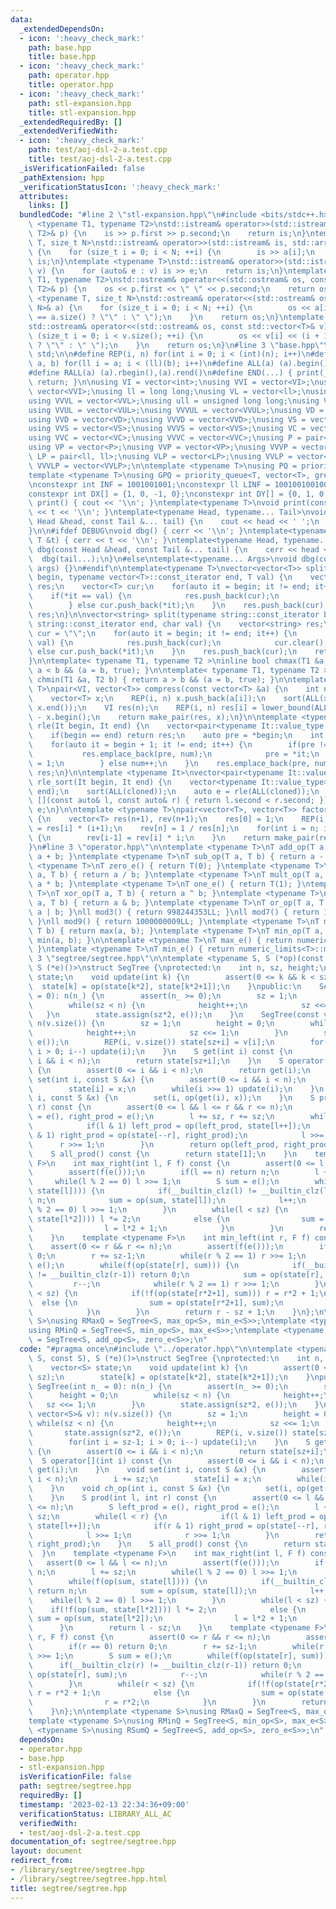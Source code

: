 ```yaml
---
data:
  _extendedDependsOn:
  - icon: ':heavy_check_mark:'
    path: base.hpp
    title: base.hpp
  - icon: ':heavy_check_mark:'
    path: operator.hpp
    title: operator.hpp
  - icon: ':heavy_check_mark:'
    path: stl-expansion.hpp
    title: stl-expansion.hpp
  _extendedRequiredBy: []
  _extendedVerifiedWith:
  - icon: ':heavy_check_mark:'
    path: test/aoj-dsl-2-a.test.cpp
    title: test/aoj-dsl-2-a.test.cpp
  _isVerificationFailed: false
  _pathExtension: hpp
  _verificationStatusIcon: ':heavy_check_mark:'
  attributes:
    links: []
  bundledCode: "#line 2 \"stl-expansion.hpp\"\n#include <bits/stdc++.h>\n\ntemplate\
    \ <typename T1, typename T2>\nstd::istream& operator>>(std::istream& is, std::pair<T1,\
    \ T2>& p) {\n    is >> p.first >> p.second;\n    return is;\n}\ntemplate <typename\
    \ T, size_t N>\nstd::istream& operator>>(std::istream& is, std::array<T, N>& a)\
    \ {\n    for (size_t i = 0; i < N; ++i) {\n        is >> a[i];\n    }\n    return\
    \ is;\n}\ntemplate <typename T>\nstd::istream& operator>>(std::istream& is, std::vector<T>&\
    \ v) {\n    for (auto& e : v) is >> e;\n    return is;\n}\ntemplate <typename\
    \ T1, typename T2>\nstd::ostream& operator<<(std::ostream& os, const std::pair<T1,\
    \ T2>& p) {\n    os << p.first << \" \" << p.second;\n    return os;\n}\ntemplate\
    \ <typename T, size_t N>\nstd::ostream& operator<<(std::ostream& os, const std::array<T,\
    \ N>& a) {\n    for (size_t i = 0; i < N; ++i) {\n        os << a[i] << (i + 1\
    \ == a.size() ? \"\" : \" \");\n    }\n    return os;\n}\ntemplate <typename T>\n\
    std::ostream& operator<<(std::ostream& os, const std::vector<T>& v) {\n    for\
    \ (size_t i = 0; i < v.size(); ++i) {\n        os << v[i] << (i + 1 == v.size()\
    \ ? \"\" : \" \");\n    }\n    return os;\n}\n#line 3 \"base.hpp\"\nusing namespace\
    \ std;\n\n#define REP(i, n) for(int i = 0; i < (int)(n); i++)\n#define FOR(i,\
    \ a, b) for(ll i = a; i < (ll)(b); i++)\n#define ALL(a) (a).begin(),(a).end()\n\
    #define RALL(a) (a).rbegin(),(a).rend()\n#define END(...) { print(__VA_ARGS__);\
    \ return; }\n\nusing VI = vector<int>;\nusing VVI = vector<VI>;\nusing VVVI =\
    \ vector<VVI>;\nusing ll = long long;\nusing VL = vector<ll>;\nusing VVL = vector<VL>;\n\
    using VVVL = vector<VVL>;\nusing ull = unsigned long long;\nusing VUL = vector<ull>;\n\
    using VVUL = vector<VUL>;\nusing VVVUL = vector<VVUL>;\nusing VD = vector<double>;\n\
    using VVD = vector<VD>;\nusing VVVD = vector<VVD>;\nusing VS = vector<string>;\n\
    using VVS = vector<VS>;\nusing VVVS = vector<VVS>;\nusing VC = vector<char>;\n\
    using VVC = vector<VC>;\nusing VVVC = vector<VVC>;\nusing P = pair<int, int>;\n\
    using VP = vector<P>;\nusing VVP = vector<VP>;\nusing VVVP = vector<VVP>;\nusing\
    \ LP = pair<ll, ll>;\nusing VLP = vector<LP>;\nusing VVLP = vector<VLP>;\nusing\
    \ VVVLP = vector<VVLP>;\n\ntemplate <typename T>\nusing PQ = priority_queue<T>;\n\
    template <typename T>\nusing GPQ = priority_queue<T, vector<T>, greater<T>>;\n\
    \nconstexpr int INF = 1001001001;\nconstexpr ll LINF = 1001001001001001001ll;\n\
    constexpr int DX[] = {1, 0, -1, 0};\nconstexpr int DY[] = {0, 1, 0, -1};\n\nvoid\
    \ print() { cout << '\\n'; }\ntemplate<typename T>\nvoid print(const T &t) { cout\
    \ << t << '\\n'; }\ntemplate<typename Head, typename... Tail>\nvoid print(const\
    \ Head &head, const Tail &... tail) {\n    cout << head << ' ';\n    print(tail...);\n\
    }\n\n#ifdef DEBUG\nvoid dbg() { cerr << '\\n'; }\ntemplate<typename T>\nvoid dbg(const\
    \ T &t) { cerr << t << '\\n'; }\ntemplate<typename Head, typename... Tail>\nvoid\
    \ dbg(const Head &head, const Tail &... tail) {\n    cerr << head << ' ';\n  \
    \  dbg(tail...);\n}\n#else\ntemplate<typename... Args>\nvoid dbg(const Args &...\
    \ args) {}\n#endif\n\ntemplate<typename T>\nvector<vector<T>> split(typename vector<T>::const_iterator\
    \ begin, typename vector<T>::const_iterator end, T val) {\n    vector<vector<T>>\
    \ res;\n    vector<T> cur;\n    for(auto it = begin; it != end; it++) {\n    \
    \    if(*it == val) {\n            res.push_back(cur);\n            cur.clear();\n\
    \        } else cur.push_back(*it);\n    }\n    res.push_back(cur);\n    return\
    \ res;\n}\n\nvector<string> split(typename string::const_iterator begin, typename\
    \ string::const_iterator end, char val) {\n    vector<string> res;\n    string\
    \ cur = \"\";\n    for(auto it = begin; it != end; it++) {\n        if(*it ==\
    \ val) {\n            res.push_back(cur);\n            cur.clear();\n        }\
    \ else cur.push_back(*it);\n    }\n    res.push_back(cur);\n    return res;\n\
    }\n\ntemplate< typename T1, typename T2 >\ninline bool chmax(T1 &a, T2 b) { return\
    \ a < b && (a = b, true); }\n\ntemplate< typename T1, typename T2 >\ninline bool\
    \ chmin(T1 &a, T2 b) { return a > b && (a = b, true); }\n\ntemplate <typename\
    \ T>\npair<VI, vector<T>> compress(const vector<T> &a) {\n    int n = a.size();\n\
    \    vector<T> x;\n    REP(i, n) x.push_back(a[i]);\n    sort(ALL(x)); x.erase(unique(ALL(x)),\
    \ x.end());\n    VI res(n);\n    REP(i, n) res[i] = lower_bound(ALL(x), a[i])\
    \ - x.begin();\n    return make_pair(res, x);\n}\n\ntemplate <typename It>\nauto\
    \ rle(It begin, It end) {\n    vector<pair<typename It::value_type, int>> res;\n\
    \    if(begin == end) return res;\n    auto pre = *begin;\n    int num = 1;\n\
    \    for(auto it = begin + 1; it != end; it++) {\n        if(pre != *it) {\n \
    \           res.emplace_back(pre, num);\n            pre = *it;\n            num\
    \ = 1;\n        } else num++;\n    }\n    res.emplace_back(pre, num);\n    return\
    \ res;\n}\n\ntemplate <typename It>\nvector<pair<typename It::value_type, int>>\
    \ rle_sort(It begin, It end) {\n    vector<typename It::value_type> cloned(begin,\
    \ end);\n    sort(ALL(cloned));\n    auto e = rle(ALL(cloned));\n    sort(ALL(e),\
    \ [](const auto& l, const auto& r) { return l.second < r.second; });\n    return\
    \ e;\n}\n\ntemplate <typename T>\npair<vector<T>, vector<T>> factorial(int n)\
    \ {\n    vector<T> res(n+1), rev(n+1);\n    res[0] = 1;\n    REP(i, n) res[i+1]\
    \ = res[i] * (i+1);\n    rev[n] = 1 / res[n];\n    for(int i = n; i > 0; i--)\
    \ {\n        rev[i-1] = rev[i] * i;\n    }\n    return make_pair(res, rev);\n\
    }\n#line 3 \"operator.hpp\"\n\ntemplate <typename T>\nT add_op(T a, T b) { return\
    \ a + b; }\ntemplate <typename T>\nT sub_op(T a, T b) { return a - b; }\ntemplate\
    \ <typename T>\nT zero_e() { return T(0); }\ntemplate <typename T>\nT div_op(T\
    \ a, T b) { return a / b; }\ntemplate <typename T>\nT mult_op(T a, T b) { return\
    \ a * b; }\ntemplate <typename T>\nT one_e() { return T(1); }\ntemplate <typename\
    \ T>\nT xor_op(T a, T b) { return a ^ b; }\ntemplate <typename T>\nT and_op(T\
    \ a, T b) { return a & b; }\ntemplate <typename T>\nT or_op(T a, T b) { return\
    \ a | b; }\nll mod3() { return 998244353LL; }\nll mod7() { return 1000000007LL;\
    \ }\nll mod9() { return 1000000009LL; }\ntemplate <typename T>\nT max_op(T a,\
    \ T b) { return max(a, b); }\ntemplate <typename T>\nT min_op(T a, T b) { return\
    \ min(a, b); }\n\ntemplate <typename T>\nT max_e() { return numeric_limits<T>::max();\
    \ }\ntemplate <typename T>\nT min_e() { return numeric_limits<T>::min(); }\n#line\
    \ 3 \"segtree/segtree.hpp\"\n\ntemplate <typename S, S (*op)(const S, const S),\
    \ S (*e)()>\nstruct SegTree {\nprotected:\n    int n, sz, height;\n    vector<S>\
    \ state;\n    void update(int k) {\n        assert(0 <= k && k < sz);\n      \
    \  state[k] = op(state[k*2], state[k*2+1]);\n    }\npublic:\n    SegTree(int n_\
    \ = 0): n(n_) {\n        assert(n_ >= 0);\n        sz = 1;\n        height = 0;\n\
    \        while(sz < n) {\n            height++;\n            sz <<= 1;\n     \
    \   }\n        state.assign(sz*2, e());\n    }\n    SegTree(const vector<S>& v):\
    \ n(v.size()) {\n        sz = 1;\n        height = 0;\n        while(sz < n) {\n\
    \            height++;\n            sz <<= 1;\n        }\n        state.assign(sz*2,\
    \ e());\n        REP(i, v.size()) state[sz+i] = v[i];\n        for(int i = sz-1;\
    \ i > 0; i--) update(i);\n    }\n    S get(int i) const {\n        assert(0 <=\
    \ i && i < n);\n        return state[sz+i];\n    }\n    S operator[](int i) const\
    \ {\n        assert(0 <= i && i < n);\n        return get(i);\n    }\n    void\
    \ set(int i, const S &x) {\n        assert(0 <= i && i < n);\n        i += sz;\n\
    \        state[i] = x;\n        while(i >>= 1) update(i);\n    }\n    void ch_op(int\
    \ i, const S &x) {\n        set(i, op(get(i), x));\n    }\n    S prod(int l, int\
    \ r) const {\n        assert(0 <= l && l <= r && r <= n);\n        S left_prod\
    \ = e(), right_prod = e();\n        l += sz, r += sz;\n        while(l < r) {\n\
    \            if(l & 1) left_prod = op(left_prod, state[l++]);\n            if(r\
    \ & 1) right_prod = op(state[--r], right_prod);\n            l >>= 1;\n      \
    \      r >>= 1;\n        }\n        return op(left_prod, right_prod);\n    }\n\
    \    S all_prod() const {\n        return state[1];\n    }\n    template <typename\
    \ F>\n    int max_right(int l, F f) const {\n        assert(0 <= l && l <= n);\n\
    \        assert(f(e()));\n        if(l == n) return n;\n        l += sz;\n   \
    \     while(l % 2 == 0) l >>= 1;\n        S sum = e();\n        while(f(op(sum,\
    \ state[l]))) {\n            if(__builtin_clz(l) != __builtin_clz(l+1)) return\
    \ n;\n            sum = op(sum, state[l]);\n            l++;\n            while(l\
    \ % 2 == 0) l >>= 1;\n        }\n        while(l < sz) {\n            if(!f(op(sum,\
    \ state[l*2]))) l *= 2;\n            else {\n                sum = op(sum, state[l*2]);\n\
    \                l = l*2 + 1;\n            }\n        }\n        return l - sz;\n\
    \    }\n    template <typename F>\n    int min_left(int r, F f) const {\n    \
    \    assert(0 <= r && r <= n);\n        assert(f(e()));\n        if(r == 0) return\
    \ 0;\n        r += sz-1;\n        while(r % 2 == 1) r >>= 1;\n        S sum =\
    \ e();\n        while(f(op(state[r], sum))) {\n            if(__builtin_clz(r)\
    \ != __builtin_clz(r-1)) return 0;\n            sum = op(state[r], sum);\n   \
    \         r--;\n            while(r % 2 == 1) r >>= 1;\n        }\n        while(r\
    \ < sz) {\n            if(!f(op(state[r*2+1], sum))) r = r*2 + 1;\n          \
    \  else {\n                sum = op(state[r*2+1], sum);\n                r = r*2;\n\
    \            }\n        }\n        return r - sz + 1;\n    }\n};\n\ntemplate <typename\
    \ S>\nusing RMaxQ = SegTree<S, max_op<S>, min_e<S>>;\ntemplate <typename S>\n\
    using RMinQ = SegTree<S, min_op<S>, max_e<S>>;\ntemplate <typename S>\nusing RSumQ\
    \ = SegTree<S, add_op<S>, zero_e<S>>;\n"
  code: "#pragma once\n#include \"../operator.hpp\"\n\ntemplate <typename S, S (*op)(const\
    \ S, const S), S (*e)()>\nstruct SegTree {\nprotected:\n    int n, sz, height;\n\
    \    vector<S> state;\n    void update(int k) {\n        assert(0 <= k && k <\
    \ sz);\n        state[k] = op(state[k*2], state[k*2+1]);\n    }\npublic:\n   \
    \ SegTree(int n_ = 0): n(n_) {\n        assert(n_ >= 0);\n        sz = 1;\n  \
    \      height = 0;\n        while(sz < n) {\n            height++;\n         \
    \   sz <<= 1;\n        }\n        state.assign(sz*2, e());\n    }\n    SegTree(const\
    \ vector<S>& v): n(v.size()) {\n        sz = 1;\n        height = 0;\n       \
    \ while(sz < n) {\n            height++;\n            sz <<= 1;\n        }\n \
    \       state.assign(sz*2, e());\n        REP(i, v.size()) state[sz+i] = v[i];\n\
    \        for(int i = sz-1; i > 0; i--) update(i);\n    }\n    S get(int i) const\
    \ {\n        assert(0 <= i && i < n);\n        return state[sz+i];\n    }\n  \
    \  S operator[](int i) const {\n        assert(0 <= i && i < n);\n        return\
    \ get(i);\n    }\n    void set(int i, const S &x) {\n        assert(0 <= i &&\
    \ i < n);\n        i += sz;\n        state[i] = x;\n        while(i >>= 1) update(i);\n\
    \    }\n    void ch_op(int i, const S &x) {\n        set(i, op(get(i), x));\n\
    \    }\n    S prod(int l, int r) const {\n        assert(0 <= l && l <= r && r\
    \ <= n);\n        S left_prod = e(), right_prod = e();\n        l += sz, r +=\
    \ sz;\n        while(l < r) {\n            if(l & 1) left_prod = op(left_prod,\
    \ state[l++]);\n            if(r & 1) right_prod = op(state[--r], right_prod);\n\
    \            l >>= 1;\n            r >>= 1;\n        }\n        return op(left_prod,\
    \ right_prod);\n    }\n    S all_prod() const {\n        return state[1];\n  \
    \  }\n    template <typename F>\n    int max_right(int l, F f) const {\n     \
    \   assert(0 <= l && l <= n);\n        assert(f(e()));\n        if(l == n) return\
    \ n;\n        l += sz;\n        while(l % 2 == 0) l >>= 1;\n        S sum = e();\n\
    \        while(f(op(sum, state[l]))) {\n            if(__builtin_clz(l) != __builtin_clz(l+1))\
    \ return n;\n            sum = op(sum, state[l]);\n            l++;\n        \
    \    while(l % 2 == 0) l >>= 1;\n        }\n        while(l < sz) {\n        \
    \    if(!f(op(sum, state[l*2]))) l *= 2;\n            else {\n               \
    \ sum = op(sum, state[l*2]);\n                l = l*2 + 1;\n            }\n  \
    \      }\n        return l - sz;\n    }\n    template <typename F>\n    int min_left(int\
    \ r, F f) const {\n        assert(0 <= r && r <= n);\n        assert(f(e()));\n\
    \        if(r == 0) return 0;\n        r += sz-1;\n        while(r % 2 == 1) r\
    \ >>= 1;\n        S sum = e();\n        while(f(op(state[r], sum))) {\n      \
    \      if(__builtin_clz(r) != __builtin_clz(r-1)) return 0;\n            sum =\
    \ op(state[r], sum);\n            r--;\n            while(r % 2 == 1) r >>= 1;\n\
    \        }\n        while(r < sz) {\n            if(!f(op(state[r*2+1], sum)))\
    \ r = r*2 + 1;\n            else {\n                sum = op(state[r*2+1], sum);\n\
    \                r = r*2;\n            }\n        }\n        return r - sz + 1;\n\
    \    }\n};\n\ntemplate <typename S>\nusing RMaxQ = SegTree<S, max_op<S>, min_e<S>>;\n\
    template <typename S>\nusing RMinQ = SegTree<S, min_op<S>, max_e<S>>;\ntemplate\
    \ <typename S>\nusing RSumQ = SegTree<S, add_op<S>, zero_e<S>>;\n"
  dependsOn:
  - operator.hpp
  - base.hpp
  - stl-expansion.hpp
  isVerificationFile: false
  path: segtree/segtree.hpp
  requiredBy: []
  timestamp: '2023-02-13 22:34:36+09:00'
  verificationStatus: LIBRARY_ALL_AC
  verifiedWith:
  - test/aoj-dsl-2-a.test.cpp
documentation_of: segtree/segtree.hpp
layout: document
redirect_from:
- /library/segtree/segtree.hpp
- /library/segtree/segtree.hpp.html
title: segtree/segtree.hpp
---
```

